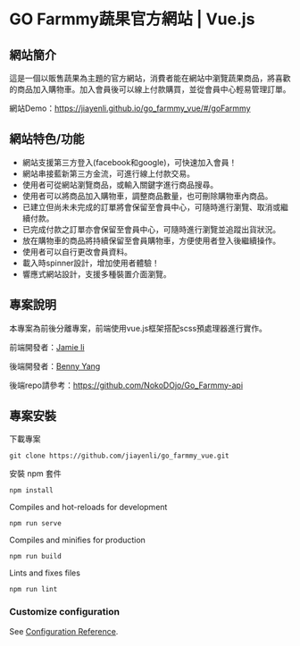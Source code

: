 # GO Farmmy蔬果官方網站 | Vue.js

## 網站簡介
這是一個以販售蔬果為主題的官方網站，消費者能在網站中瀏覽蔬果商品，將喜歡的商品加入購物車。加入會員後可以線上付款購買，並從會員中心輕易管理訂單。

網站Demo：https://jiayenli.github.io/go_farmmy_vue/#/goFarmmy

## 網站特色/功能
* 網站支援第三方登入(facebook和google)，可快速加入會員！
* 網站串接藍新第三方金流，可進行線上付款交易。
* 使用者可從網站瀏覽商品，或輸入關鍵字進行商品搜尋。
* 使用者可以將商品加入購物車，調整商品數量，也可刪除購物車內商品。
* 已建立但尚未未完成的訂單將會保留至會員中心，可隨時進行瀏覽、取消或繼續付款。
* 已完成付款之訂單亦會保留至會員中心，可隨時進行瀏覽並追蹤出貨狀況。
* 放在購物車的商品將持續保留至會員購物車，方便使用者登入後繼續操作。
* 使用者可以自行更改會員資料。
* 載入時spinner設計，增加使用者體驗！
* 響應式網站設計，支援多種裝置介面瀏覽。

## 專案說明
本專案為前後分離專案，前端使用vue.js框架搭配scss預處理器進行實作。

前端開發者：[Jamie li](https://github.com/jiayenli)

後端開發者：[Benny Yang](https://github.com/NokoDOjo)

後端repo請參考：https://github.com/NokoDOjo/Go_Farmmy-api

## 專案安裝

下載專案
```
git clone https://github.com/jiayenli/go_farmmy_vue.git
```
安裝 npm 套件
```
npm install
```

Compiles and hot-reloads for development
```
npm run serve
```

Compiles and minifies for production
```
npm run build
```

Lints and fixes files
```
npm run lint
```

### Customize configuration
See [Configuration Reference](https://cli.vuejs.org/config/).

